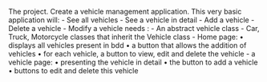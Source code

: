 <p> The project.
Create a vehicle management application. This very basic application will:
- See all vehicles
- See a vehicle in detail
- Add a vehicle
- Delete a vehicle
- Modify a vehicle
needs :
- An abstract vehicle class
- Car, Truck, Motorcycle classes that inherit the Vehicle class
- Home page:
• displays all vehicles present in bdd
• a button that allows the addition of vehicles
• for each vehicle, a button to view, edit and delete the vehicle
- a vehicle page:
• presenting the vehicle in detail
•
the button to add a vehicle •
buttons to edit and delete this vehicle </p>

